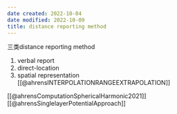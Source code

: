 ```yaml
---
date created: 2022-10-04
date modified: 2022-10-09
title: distance reporting method
---
```


三类distance reporting method

1. verbal report
2. direct-location
3. spatial representation
[[@ahrensINTERPOLATIONRANGEEXTRAPOLATION]]

[[@ahrensComputationSphericalHarmonic2021]]
[[@ahrensSinglelayerPotentialApproach]]